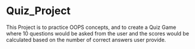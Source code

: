 # Quiz_Project

This Project is to practice OOPS concepts, and to create a Quiz Game where 10 questions would be asked from the user and the scores would be calculated based on the number of correct answers user provide.
